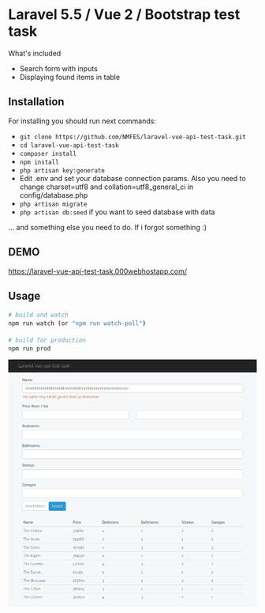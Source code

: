 # Laravel 5.5 / Vue 2 / Bootstrap test task

What's included
- Search form with inputs
- Displaying found items in table

## Installation

For installing you should run next commands:

* `git clone https://github.com/NMFES/laravel-vue-api-test-task.git`
* `cd laravel-vue-api-test-task`
* `composer install`
* `npm install`
* `php artisan key:generate`
* Edit .env and set your database connection params. Also you need to change charset=utf8 and collation=utf8_general_ci in config/database.php
* `php artisan migrate`
* `php artisan db:seed` if you want to seed database with data

... and something else you need to do. If i forgot something :)

## DEMO
https://laravel-vue-api-test-task.000webhostapp.com/

## Usage

``` bash
# build and watch
npm run watch (or "npm run watch-poll")

# build for production
npm run prod
```
<img src="https://raw.githubusercontent.com/NMFES/laravel-vue-api-test-task/master/storage/app/other/1.png" height="500" align="left">
